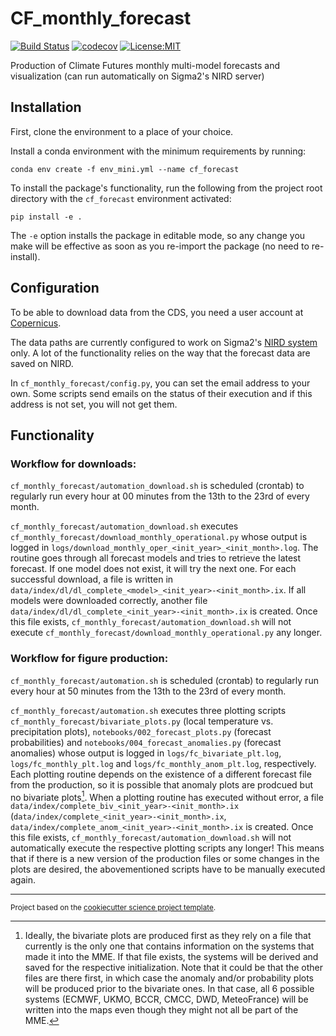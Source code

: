 CF_monthly_forecast
==============================
[![Build Status](https://github.com/olewu/cf_monthly_forecast/workflows/Tests/badge.svg)](https://github.com/olewu/cf_monthly_forecast/actions)
[![codecov](https://codecov.io/gh/olewu/cf_monthly_forecast/branch/main/graph/badge.svg)](https://codecov.io/gh/olewu/cf_monthly_forecast)
[![License:MIT](https://img.shields.io/badge/License-MIT-lightgray.svg?style=flt-square)](https://opensource.org/licenses/MIT)
<!-- [![pypi](https://img.shields.io/pypi/v/cf_monthly_forecast.svg)](https://pypi.org/project/cf_monthly_forecast) -->
<!-- [![conda-forge](https://img.shields.io/conda/dn/conda-forge/cf_monthly_forecast?label=conda-forge)](https://anaconda.org/conda-forge/cf_monthly_forecast) -->
<!--[![Documentation Status](https://readthedocs.org/projects/cf_monthly_forecast/badge/?version=latest)](https://cf_monthly_forecast.readthedocs.io/en/latest/?badge=latest)-->


Production of Climate Futures monthly multi-model forecasts and visualization (can run automatically on Sigma2's NIRD server)

## Installation

First, clone the environment to a place of your choice.

Install a conda environment with the minimum requirements by running:

`conda env create -f env_mini.yml --name cf_forecast`

To install the package's functionality, run the following from the project root directory with the `cf_forecast` environment activated:

`pip install -e .`

The `-e` option installs the package in editable mode, so any change you make will be effective as soon as you re-import the package (no need to re-install).

## Configuration

To be able to download data from the CDS, you need a user account at [Copernicus](https://cds.climate.copernicus.eu/#!/home).

The data paths are currently configured to work on Sigma2's [NIRD system](https://documentation.sigma2.no/files_storage/nird.html) only. A lot of the functionality relies on the way that the forecast data are saved on NIRD. 

In `cf_monthly_forecast/config.py`, you can set the email address to your own. Some scripts send emails on the status of their execution and if this address is not set, you will not get them.

## Functionality
### Workflow for downloads:

`cf_monthly_forecast/automation_download.sh` is scheduled (crontab) to regularly run every hour at 00 minutes from the 13th to the 23rd of every month. 

`cf_monthly_forecast/automation_download.sh` executes `cf_monthly_forecast/download_monthly_operational.py` whose output is logged in `logs/download_monthly_oper_<init_year>_<init_month>.log`. The routine goes through all forecast models and tries to retrieve the latest forecast. If one model does not exist, it will try the next one. For each successful download, a file is written in `data/index/dl/dl_complete_<model>_<init_year>-<init_month>.ix`. If all models were downloaded correctly, another file `data/index/dl/dl_complete_<init_year>-<init_month>.ix` is created. Once this file exists, `cf_monthly_forecast/automation_download.sh` will not execute `cf_monthly_forecast/download_monthly_operational.py` any longer.


### Workflow for figure production:

`cf_monthly_forecast/automation.sh` is scheduled (crontab) to regularly run every hour at 50 minutes from the 13th to the 23rd of every month. 

`cf_monthly_forecast/automation.sh` executes three plotting scripts `cf_monthly_forecast/bivariate_plots.py` (local temperature vs. precipitation plots), `notebooks/002_forecast_plots.py` (forecast probabilities) and `notebooks/004_forecast_anomalies.py` (forecast anomalies) whose output is logged in `logs/fc_bivariate_plt.log`, `logs/fc_monthly_plt.log` and `logs/fc_monthly_anom_plt.log`, respectively. Each plotting routine depends on the existence of a different forecast file from the production, so it is possible that anomaly plots are prodcued but no bivariate plots[^1]. When a plotting routine has executed without error, a file `data/index/complete_biv_<init_year>-<init_month>.ix` (`data/index/complete_<init_year>-<init_month>.ix`, `data/index/complete_anom_<init_year>-<init_month>.ix` is created. Once this file exists, `cf_monthly_forecast/automation_download.sh` will not automatically execute the respective plotting scripts any longer! This means that if there is a new version of the production files or some changes in the plots are desired, the abovementioned scripts have to be manually executed again.

[^1]: Ideally, the bivariate plots are produced first as they rely on a file that currently is the only one that contains information on the systems that made it into the MME. If that file exists, the systems will be derived and saved for the respective initialization. Note that it could be that the other files are there first, in which case the anomaly and/or probability plots will be produced prior to the bivariate ones. In that case, all 6 possible systems (ECMWF, UKMO, BCCR, CMCC, DWD, MeteoFrance) will be written into the maps even though they might not all be part of the MME.

--------

<p><small>Project based on the <a target="_blank" href="https://github.com/jbusecke/cookiecutter-science-project">cookiecutter science project template</a>.</small></p>
